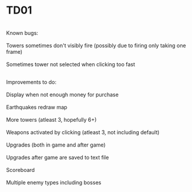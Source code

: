 TD01
====
<br>Known bugs:</br>
<br>Towers sometimes don't visibly fire (possibly due to firing only taking one frame) </br>
<br>Sometimes tower not selected when clicking too fast</br>
<p>
<br>Improvements to do:</br>
<br>Display when not enough money for purchase</br>
<br>Earthquakes redraw map</br>
<br>More towers (atleast 3, hopefully 6+)</br>
<br>Weapons activated by clicking (atleast 3, not including default)</br>
<br>Upgrades (both in game and after game)</br>
<br>Upgrades after game are saved to text file</br>
<br>Scoreboard</br>
<br>Multiple enemy types including bosses</br>
